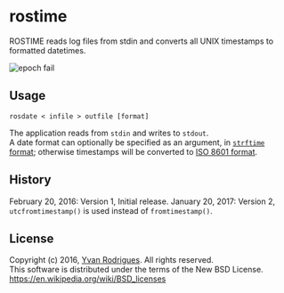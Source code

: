 # rostime
ROSTIME reads log files from stdin and converts all UNIX timestamps to formatted datetimes.

![epoch fail](http://imgs.xkcd.com/comics/bug.png)

## Usage
`rosdate < infile > outfile [format]`

The application reads from `stdin` and writes to `stdout`.   
A date format can optionally be specified as an argument, in [`strftime` format](https://docs.python.org/2/library/datetime.html#strftime-strptime-behavior); otherwise timestamps will be
converted to [ISO 8601 format](https://en.wikipedia.org/wiki/ISO_8601).

## History
February 20, 2016: Version 1, Initial release.
January 20, 2017: Version 2, `utcfromtimestamp()` is used instead of `fromtimestamp()`.

## License
Copyright (c) 2016, [Yvan Rodrigues](http://yvanrodrigues.com). All rights reserved.  
This software is distributed under the terms of the New BSD License.  
https://en.wikipedia.org/wiki/BSD_licenses
